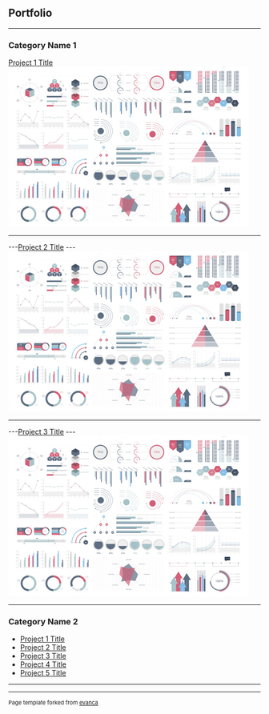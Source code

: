 ## Portfolio

---

### Category Name 1 

[Project 1 Title](/sample_page)
<img src="images/dummy_thumbnail.jpg?raw=true"/>

---
---[Project 2 Title](/pdf/sample_presentation.pdf)
---<img src="images/dummy_thumbnail.jpg?raw=true"/>

---
---[Project 3 Title](http://example.com/)
---<img src="images/dummy_thumbnail.jpg?raw=true"/>

---

### Category Name 2

- [Project 1 Title](http://example.com/)
- [Project 2 Title](http://example.com/)
- [Project 3 Title](http://example.com/)
- [Project 4 Title](http://example.com/)
- [Project 5 Title](http://example.com/)

---




---
<p style="font-size:11px">Page template forked from <a href="https://github.com/evanca/quick-portfolio">evanca</a></p>
<!-- Remove above link if you don't want to attibute -->
